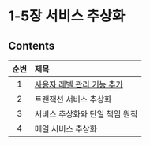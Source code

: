 # 1-5장 서비스 추상화

## Contents

| 순번 | 제목                                                                                                                                                                                                                                                                                                                                              |
| :--: | :------------------------------------------------------------------------------------------------------------------------------------------------------------------------------------------------------------------------------------------------------------------------------------------------------------------------------------------------ |
|  1   | [사용자 레벨 관리 기능 추가](https://github.com/0xe82de/Study/blob/main/Spring/%ED%86%A0%EB%B9%84%EC%9D%98%20%EC%8A%A4%ED%94%84%EB%A7%81%203.1/1-5%EC%9E%A5%20%EC%84%9C%EB%B9%84%EC%8A%A4%20%EC%B6%94%EC%83%81%ED%99%94/5.1%20%EC%82%AC%EC%9A%A9%EC%9E%90%20%EB%A0%88%EB%B2%A8%20%EA%B4%80%EB%A6%AC%20%EA%B8%B0%EB%8A%A5%20%EC%B6%94%EA%B0%80.md) |
|  2   | 트랜잭션 서비스 추상화                                                                                                                                                                                                                                                                                                                            |
|  3   | 서비스 추상화와 단일 책임 원칙                                                                                                                                                                                                                                                                                                                    |
|  4   | 메일 서비스 추상화                                                                                                                                                                                                                                                                                                                                |
